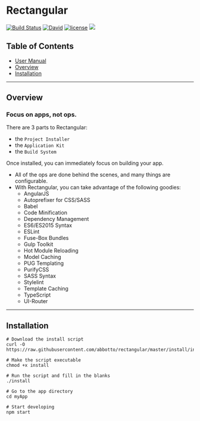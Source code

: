 # Rectangular
[![Build Status](https://travis-ci.org/abbotto/rectangular.svg?branch=master)](https://travis-ci.org/abbotto/rectangular)
[![David](https://img.shields.io/david/expressjs/express.svg)]()
[![license](https://img.shields.io/github/license/mashape/apistatus.svg)]()
<a href="https://twitter.com/intent/tweet" target="_blank"><img src="https://img.shields.io/twitter/url/http/shields.io.svg?style=social"/></a>

## Table of Contents
* [User Manual](install/project/README.md)
* [Overview](#Overview)
* [Installation](#Installation)

---

## <a name='Overview'></a>Overview
### Focus on apps, not ops.
There are 3 parts to Rectangular:
- the `Project Installer`
- the `Application Kit`
- the `Build System`

Once installed, you can immediately focus on building your app.
- All of the ops are done behind the scenes, and many things are configurable.
- With Rectangular, you can take advantage of the following goodies:
	- AngularJS
	- Autoprefixer for CSS/SASS
	- Babel
	- Code Minification
	- Dependency Management
	- ES6/ES2015 Syntax
	- ESLint
	- Fuse-Box Bundles
	- Gulp Toolkit
	- Hot Module Reloading
	- Model Caching
	- PUG Templating
	- PurifyCSS
	- SASS Syntax
	- Stylelint
	- Template Caching
	- TypeScript
	- UI-Router

---

## <a name='Installation'></a>Installation

	# Download the install script
	curl -O https://raw.githubusercontent.com/abbotto/rectangular/master/install/install
	
	# Make the script executable
	chmod +x install
	
	# Run the script and fill in the blanks
	./install
	
	# Go to the app directory
	cd myApp

	# Start developing
	npm start
